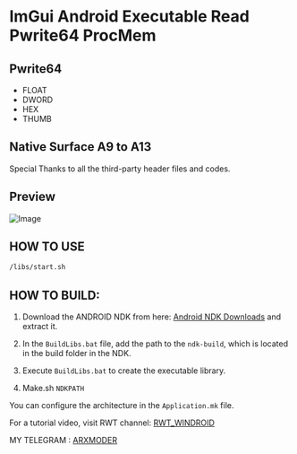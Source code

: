 # ImGui Android Executable Read Pwrite64 ProcMem
## Pwrite64
- FLOAT
- DWORD
- HEX
- THUMB

## Native Surface A9 to A13

Special Thanks to all the third-party header files and codes.

## Preview
![Image](https://github.com/user-attachments/assets/f2cd7516-f8de-4741-b76f-5cabbe830ecf)
## HOW TO USE
```bash
/libs/start.sh
```
## HOW TO BUILD:
1. Download the ANDROID NDK from here: [Android NDK Downloads](https://developer.android.com/ndk/downloads) and extract it.

2. In the `BuildLibs.bat` file, add the path to the `ndk-build`, which is located in the build folder in the NDK.

3. Execute `BuildLibs.bat` to create the executable library.

4. Make.sh `NDKPATH` 

You can configure the architecture in the `Application.mk` file.

For a tutorial video, visit RWT channel: [RWT_WINDROID](https://www.youtube.com/@rwtwindroid/videos)

MY TELEGRAM : [ARXMODER](https://t.me/ARXMODER)

